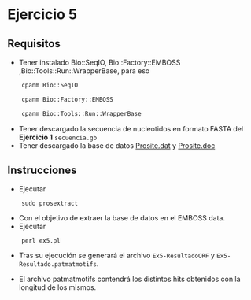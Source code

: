 # Ejercicio 5

## Requisitos

-   Tener instalado Bio::SeqIO, Bio::Factory::EMBOSS ,Bio::Tools::Run::WrapperBase, para eso

```bash
    cpanm Bio::SeqIO
```

```bash
    cpanm Bio::Factory::EMBOSS
```

```bash
    cpanm Bio::Tools::Run::WrapperBase
```

-   Tener descargado la secuencia de nucleotidos en formato FASTA del **Ejercicio 1** `secuencia.gb`
-   Tener descargado la base de datos [Prosite.dat](https://ftp.expasy.org/databases/prosite/prosite.dat) y [Prosite.doc](https://ftp.expasy.org/databases/prosite/prosite.doc)

## Instrucciones
-   Ejecutar

```
    sudo prosextract
```
-   Con el objetivo de extraer la base de datos en el EMBOSS data.
-   Ejecutar
```
    perl ex5.pl
```
-   Tras su ejecución se generará el archivo `Ex5-ResultadoORF` y `Ex5-Resultado.patmatmotifs`.

-   El archivo patmatmotifs contendrá los distintos hits obtenidos con la longitud de los mismos.
